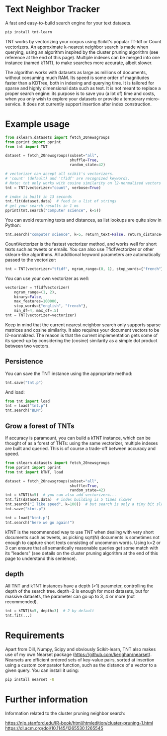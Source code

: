 Text Neighbor Tracker
=====================

A fast and easy-to-build search engine for your text datasets.

```bash
pip install tnt-learn
```

TNT works by vectorizing your corpus using Scikit's popular Tf-Idf or Count vectorizers. An approximate k-nearest neighbor search is made when querying, using an algorithm inspired by the cluster pruning algorithm (see reference at the end of this page). Multiple indexes can be merged into one instance (named kTNT), to make searches more accurate, albeit slower.

The algorithm works with datasets as large as millions of documents, without consuming much RAM. Its speed is some order of magnitudes faster than a KDTree, both in indexing and querying time. It is tailored for sparse and highly dimensional data such as text. It is not meant to replace a proper search engine: its purpose is to save you (a lot of) time and costs, when you only wish to explore your datasets or provide a temporary micro-service. It does not currently support insertion after index construction.

Example usage
=============

```python
from sklearn.datasets import fetch_20newsgroups
from pprint import pprint
from tnt import TNT

dataset = fetch_20newsgroups(subset="all",
                             shuffle=True,
                             random_state=42)

# vectorizer can accept all scikit's vectorizers.
# 'count' (default) and 'tfidf' are recognized keywords.
# Note: tnt only works with cosine similarity on l2-normalized vectors
tnt = TNT(vectorizer="count", verbose=True)

# index is built in 13 seconds
tnt.fit(dataset.data)  # feed in a list of strings
# get your search results in 1 ms
pprint(tnt.search("computer science", k=5))
```

You can avoid returning texts and distances, as list lookups are quite slow in Python:

```python
tnt.search("computer science", k=5, return_text=False, return_distance=False)
```

CountVectorizer is the fastest vectorizer method, and works well for short texts such as tweets or emails. You can also use TfidfVectorizer or other sklearn-like algorithms. All additional keyword parameters are automatically passed to the vectorizer:

```python
tnt = TNT(vectorizer="tfidf", ngram_range=(0, 1), stop_words={"french"})
```

You can use your own vectorizer as well:

```python
vectorizer = TfidfVectorizer(
    ngram_range=(1, 2),
    binary=False,
    max_features=100000,
    stop_words={"english", "french"},
    min_df=4, max_df=.5)
tnt = TNT(vectorizer=vectorizer)
```
Keep in mind that the current nearest neighbor search only supports sparse matrices and cosine similarity. It also requires your document vectors to be l2-normalized. The reason is that the current implementation gets some of its speed-up by considering the (cosine) similarity as a simple dot product between two vectors.

Persistence
-----------

You can save the TNT instance using the appropriate method:
```python
tnt.save("tnt.p")
```
And load:
```python
from tnt import load
tnt = load("tnt.p")
tnt.search("BLM")
```

Grow a forest of TNTs
---------------------

If accuracy is paramount, you can build a kTNT instance, which can be thought of as a forest of TNTs: using the same vectorizer, multiple indexes are built and queried. This is of course a trade-off between accuracy and speed.

```python
from sklearn.datasets import fetch_20newsgroups
from pprint import pprint
from tnt import kTNT, load

dataset = fetch_20newsgroups(subset="all",
                             shuffle=True,
                             random_state=42)
tnt = kTNT(k=5)  # you can also add vectorizer=...
tnt.fit(dataset.data)  # index building is 5 times slower
tnt.search("I like speed", k=100))  # but search is only a tiny bit slower
tnt.save("ktnt.p")

tnt = load("ktnt.p")
tnt.search("here we go again!")
```

kTNT is the recommended way to use TNT when dealing with very short documents such as tweets, as picking sqrt(N) documents is sometimes not enough to capture short texts consisting of uncommon words. Using k=2 or 3 can ensure that all semantically reasonable queries get some match with its "leaders" (see details on the cluster pruning algorithm at the end of this page to understand this sentence).

depth
-----

All TNT and kTNT instances have a depth (>1) parameter, controlling the depth of the search tree. depth=2 is enough for most datasets, but for massive datasets, the parameter can go up to 3, 4 or more (not recommended).

```python
tnt = kTNT(k=5, depth=3)  # 2 by default
tnt.fit(...)
```

Requirements
============
Apart from Dill, Numpy, Scipy and obviously Scikit-learn, TNT also makes use of my own Nearset package (https://github.com/kerighan/nearset). Nearsets are efficient ordered sets of key-value pairs, sorted at insertion using a custom comparator function, such as the distance of a vector to a given query.
You can install it using:

```bash
pip install nearset -U
```

Further information
===================

Information related to the cluster pruning neighbor search:

https://nlp.stanford.edu/IR-book/html/htmledition/cluster-pruning-1.html
https://dl.acm.org/doi/10.1145/1265530.1265545

